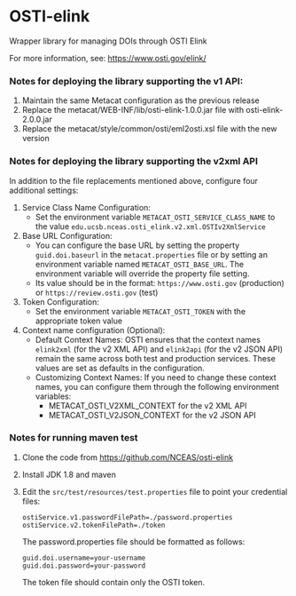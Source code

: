 # OSTI-elink

Wrapper library for managing DOIs through OSTI Elink

For more information, see: https://www.osti.gov/elink/

### Notes for deploying the library supporting the v1 API:
1. Maintain the same Metacat configuration as the previous release
2. Replace the metacat/WEB-INF/lib/osti-elink-1.0.0.jar file with osti-elink-2.0.0.jar
3. Replace the metacat/style/common/osti/eml2osti.xsl file with the new version

### Notes for deploying the library supporting the v2xml API
In addition to the file replacements mentioned above, configure four additional settings:
1. Service Class Name Configuration:
   - Set the environment variable `METACAT_OSTI_SERVICE_CLASS_NAME` to the value
     `edu.ucsb.nceas.osti_elink.v2.xml.OSTIv2XmlService`
2. Base URL Configuration:
    - You can configure the base URL by setting the property `guid.doi.baseurl` in the
      `metacat.properties` file or by setting an environment variable named `METACAT_OSTI_BASE_URL`. The
      environment variable will override the property file setting.
    - Its value should be in the format: `https://www.osti.gov` (production) or `https://review.osti.gov` (test)
3. Token Configuration:
    - Set the environment variable `METACAT_OSTI_TOKEN` with the appropriate token value
4. Context name configuration (Optional):
   - Default Context Names: OSTI ensures that the context names `elink2xml` (for the v2 XML API)
   and `elink2api` (for the v2 JSON API) remain the same across both test and production services.
   These values are set as defaults in the configuration.
   - Customizing Context Names: If you need to change these context names, you can configure them
     through the following environment variables:
     - METACAT_OSTI_V2XML_CONTEXT for the v2 XML API
     - METACAT_OSTI_V2JSON_CONTEXT for the v2 JSON API

### Notes for running maven test
1. Clone the code from https://github.com/NCEAS/osti-elink
2. Install JDK 1.8 and maven
3. Edit the `src/test/resources/test.properties` file to point your credential files:
    ```
    ostiService.v1.passwordFilePath=./password.properties
    ostiService.v2.tokenFilePath=./token
    ```

    The password.properties file should be formatted as follows:
    ```
    guid.doi.username=your-username
    guid.doi.password=your-password
    ```
    The token file should contain only the OSTI token.
